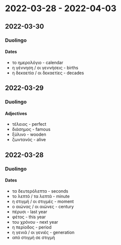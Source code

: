 # 2022-03-28 - 2022-04-03

## 2022-03-30

### Duolingo

#### Dates

* το ημερολόγιο - calendar
* η γέννηση / οι γεννήσεις - births
* η δεκαετία / οι δεκαετίες - decades

## 2022-03-29

### Duolingo

#### Adjectives

* τέλειος - perfect
* διάσημος - famous
* ξύλινο - wooden
* ζωντανός - alive

## 2022-03-28

### Duolingo

#### Dates

* τα δευτερόλεπτα - seconds
* το λεπτό / τα λεπτά - minute
* η στιγμή / οι στιγμές - moment
* ο αιώνας / οι αιώνες - century
* πέρυσι - last year
* φέτος - this year
* του χρόνου - next year
* η περίοδος - period
* η γενιά / οι γενιές - generation
* από στιγμή σε στιγμή
